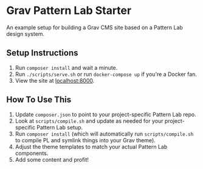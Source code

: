 # Grav Pattern Lab Starter
An example setup for building a Grav CMS site based on a Pattern Lab design system.

## Setup Instructions

1. Run `composer install` and wait a minute.
2. Run `./scripts/serve.sh` or run `docker-compose up` if you're a Docker fan.
3. View the site at [localhost:8000](http://localhost:8000).

## How To Use This

1. Update `composer.json` to point to your project-specific Pattern Lab repo.
2. Look at `scripts/compile.sh` and update as needed for your project-specific Pattern Lab setup.
3. Run `composer install` (which will automatically run `scripts/compile.sh` to compile PL and symlink things into your Grav theme).
4. Adjust the theme templates to match your actual Pattern Lab components.
5. Add some content and profit!